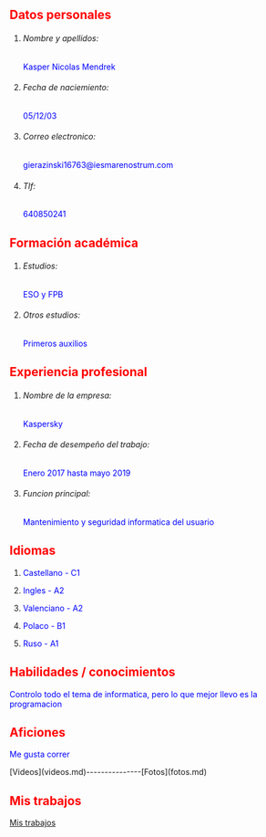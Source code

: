 <h2 style="color:rgb(255,0,0);">Datos personales</h2>

1. <h6>Nombre y apellidos:</h6> <p style="color:rgb(0,0,255);">Kasper Nicolas Mendrek</p>

2. <h6>Fecha de naciemiento:</h6> <p style="color:rgb(0,0,255);">05/12/03</p>

3. <h6>Correo electronico:</h6> <p style="color:rgb(0,0,255);">gierazinski16763@iesmarenostrum.com</p>

4. <h6>Tlf:</h6> <p style="color:rgb(0,0,255);">640850241</p>

<h2 style="color:rgb(255,0,0);">Formación académica</h2>

1. <h6>Estudios:</h6> <p style="color:rgb(0,0,255);">ESO y FPB</p>

2. <h6>Otros estudios:</h6> <p style="color:rgb(0,0,255);">Primeros auxilios</p>

<h2 style="color:rgb(255,0,0);">Experiencia profesional</h2>

1. <h6>Nombre de la empresa:</h6> <p style="color:rgb(0,0,255);">Kaspersky</p> 

2. <h6>Fecha de desempeño del trabajo:</h6> <p style="color:rgb(0,0,255);">Enero 2017 hasta mayo 2019</p>

3. <h6>Funcion principal:</h6> <p style="color:rgb(0,0,255);">Mantenimiento y seguridad informatica del usuario</p>

<h2 style="color:rgb(255,0,0);">Idiomas</h2>

1. <p style="color:rgb(0,0,255);">Castellano - C1</p>

2. <p style="color:rgb(0,0,255);">Ingles - A2</p>

3. <p style="color:rgb(0,0,255);">Valenciano - A2</p>

4. <p style="color:rgb(0,0,255);">Polaco - B1</p>

5. <p style="color:rgb(0,0,255);">Ruso - A1</p>

<h2 style="color:rgb(255,0,0);">Habilidades / conocimientos</h2>

<p style="color:rgb(0,0,255);">Controlo todo el tema de informatica, pero lo que mejor llevo es la programacion</p>

<h2 style="color:rgb(255,0,0);">Aficiones</h2>

<p style="color:rgb(0,0,255);">Me gusta correr</p>
[Videos](videos.md)---------------[Fotos](fotos.md)

<h2 style="color:rgb(255,0,0);">Mis trabajos</h2>

[Mis trabajos](Trabajos.md)
